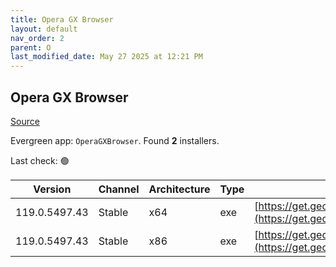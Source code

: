 ```yaml
---
title: Opera GX Browser
layout: default
nav_order: 2
parent: O
last_modified_date: May 27 2025 at 12:21 PM
---
```


## Opera GX Browser

[Source](https://www.opera.com/gx)

Evergreen app: `OperaGXBrowser`. Found **2** installers.

Last check: 🟢

| Version       | Channel | Architecture | Type | URI                                                                                                                                                                                            |
| ------------- | ------- | ------------ | ---- | ---------------------------------------------------------------------------------------------------------------------------------------------------------------------------------------------- |
| 119.0.5497.43 | Stable  | x64          | exe  | [https://get.geo.opera.com/pub/opera_gx/119.0.5497.43/win/Opera_GX_119.0.5497.43_Setup_x64.exe](https://get.geo.opera.com/pub/opera_gx/119.0.5497.43/win/Opera_GX_119.0.5497.43_Setup_x64.exe) |
| 119.0.5497.43 | Stable  | x86          | exe  | [https://get.geo.opera.com/pub/opera_gx/119.0.5497.43/win/Opera_GX_119.0.5497.43_Setup.exe](https://get.geo.opera.com/pub/opera_gx/119.0.5497.43/win/Opera_GX_119.0.5497.43_Setup.exe)         |

